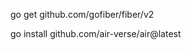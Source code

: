go get github.com/gofiber/fiber/v2
<!-- go install github.com/cosmtrek/air@latest -->
go install github.com/air-verse/air@latest